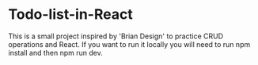 # Todo-list-in-React

This is a small project inspired by 'Brian Design' to practice CRUD operations and React.
If you want to run it locally you will need to run npm install and then npm run dev. 


